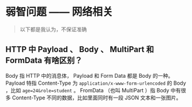 # 弱智问题 —— 网络相关

> 以下都是我认为，不保证准确

## HTTP 中 Payload 、 Body 、 MultiPart 和 FormData 有啥区别？

Body 指 HTTP 中的消息体， Payload 和 Form Data 都是 Body 的一种。 Payload 特指 Content-Type 为 `application/x-www-form-urlencoded` 的 Body ，比如 `age=24&role=student` 。 FromData （也叫 MultiPart ）指 Body 中有很多 Content-Type 不同的数据，比如里面同时有一段 JSON 文本和一张图片。
